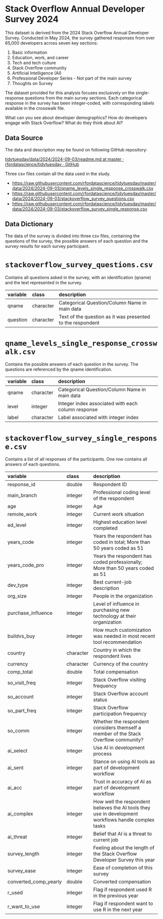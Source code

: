 # Stack Overflow Annual Developer Survey 2024

This dataset is derived from the 2024 Stack Overflow Annual Developer Survey. Conducted in May 2024, the survey gathered responses from over 65,000 developers across seven key sections:

1. Basic information
2. Education, work, and career
3. Tech and tech culture
4. Stack Overflow community
5. Artificial Intelligence (AI)
6. Professional Developer Series - Not part of the main survey
7. Thoughts on Survey

The dataset provided for this analysis focuses exclusively on the single-response questions from the main survey sections. Each categorical response in the survey has been integer-coded, with corresponding labels available in the crosswalk file.

What can you see about developer demographics? How do developers engage with Stack Overflow? What do they think about AI?

## Data Source

The data and description may be found on following GitHub repository:

[tidytuesday/data/2024/2024-09-03/readme.md at master · rfordatascience/tidytuesday · GitHub](https://github.com/rfordatascience/tidytuesday/blob/master/data/2024/2024-09-03/readme.md)

Three csv files contain all the data used in the study.

- https://raw.githubusercontent.com/rfordatascience/tidytuesday/master/data/2024/2024-09-03/qname_levels_single_response_crosswalk.csv
- https://raw.githubusercontent.com/rfordatascience/tidytuesday/master/data/2024/2024-09-03/stackoverflow_survey_questions.csv
- https://raw.githubusercontent.com/rfordatascience/tidytuesday/master/data/2024/2024-09-03/stackoverflow_survey_single_response.csv


## Data Dictionary

The data of the survey is divided into three csv files, containing the questions of the survey, the possible answers of each question and the survey results for each survey participant.

# `stackoverflow_survey_questions.csv`

Contains all questions asked in the survey, with an identification (qname) and the text represented in the survey.

|variable |class     |description |
|:--------|:---------|:-----------|
|qname    |character |Categorical Question/Column Name in main data |
|question |character |Text of the question as it was presented to the respondent |

# `qname_levels_single_response_crosswalk.csv`

Contains the possible answers of each question in the survey. The questions are referenced by the qname identification.

|variable |class     |description |
|:--------|:---------|:-----------|
|qname    |character |Categorical Question/Column Name in main data       |
|level    |integer   |Integer index associated with each column response       |
|label   |character |Label associated with integer index      |

# `stackoverflow_survey_single_response.csv`

Contains a list of all responses of the participants. One row contains all answers of each questions.

| variable              | class     | description                                                                         |
|:--------------------------|:-----------------|:--------------------------|
| response_id           | double    | Respondent ID                                                                       |
| main_branch           | integer   | Professional coding level of the respondent |
| age                   | integer   | Age                                                                                 |
| remote_work           | integer   | Current work situation                                                              |
| ed_level              | integer   | Highest education level completed                                                   |
| years_code            | integer   | Years the respondent has coded in total; More than 50 years coded as 51                 |
| years_code_pro        | integer   | Years the respondent has coded professionally; More than 50 years coded as 51                 |
| dev_type              | integer   | Best current-job description                                                        |
| org_size              | integer   | People in the organization                                                          |
| purchase_influence    | integer   | Level of influence in purchasing new technology at their organization                |
| buildvs_buy           | integer   | How much customization was needed in most recent tool recommendation |
| country               | character | Country in which the respondent lives |
| currency              | character | Currency of the country                                                             |
| comp_total            | double    | Total compensation                                                                  |
| so_visit_freq         | integer   | Stack Overflow visiting frequency                                                   |
| so_account            | integer   | Stack Overflow account status                                                       |
| so_part_freq          | integer   | Stack Overflow participation frequency                                              |
| so_comm               | integer   | Whether the respondent considers themself a member of the Stack Overflow community?                  |
| ai_select             | integer   | Use AI in development process                                                       |
| ai_sent               | integer   | Stance on using AI tools as part of development workflow                            |
| ai_acc                | integer   | Trust in accuracy of AI as part of development workflow                             |
| ai_complex            | integer   | How well the respondent believes the AI tools they use in development workflows handle complex tasks |
| ai_threat             | integer   | Belief that AI is a threat to current job |
| survey_length         | integer   | Feeling about the length of the Stack Overflow Developer Survey this year |
| survey_ease           | integer   | Ease of completion of this survey |
| converted_comp_yearly | double    | Converted compensation                                                              |
| r_used                | integer   | Flag if respondent used R in the previous year                                      |
| r_want_to_use         | integer   | Flag if respondent want to use R in the next year                                   |